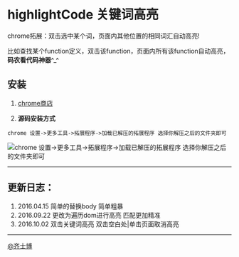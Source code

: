# highlightCode 关键词高亮
chrome拓展：双击选中某个词，页面内其他位置的相同词汇自动高亮!

比如查找某个function定义，双击该function，页面内所有该function自动高亮，**码农看代码神器**^_^

## 安装
1. [chrome商店](https://chrome.google.com/webstore/detail/%E5%85%B3%E9%94%AE%E8%AF%8D%E5%8F%8C%E5%87%BB%E8%87%AA%E5%8A%A8%E9%AB%98%E4%BA%AE/hiemiigjnmkjedjibioplldlbkhekbjk?gl=CN)

2. **源码安装方式**

`chrome 设置->更多工具->拓展程序->加载已解压的拓展程序 选择你解压之后的文件夹即可`

![chrome 设置->更多工具->拓展程序->加载已解压的拓展程序 选择你解压之后的文件夹即可](http://ww1.sinaimg.cn/large/71405cabjw1f82dhkldiwj21kw0e3why.jpg)

----------------------------

## 更新日志：

1. 2016.04.15 简单的替换body 简单粗暴
2. 2016.09.22 更改为遍历dom进行高亮 匹配更加精准
3. 2016.10.02 双击关键词高亮 双击空白处|单击页面取消高亮

----------------------------

[@齐士博](http://www.weibo.com/shiboooo)
